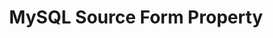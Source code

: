 ---
# -------------------------- #
#        CONTENT TYPE        #
# -------------------------- #

product-type: "connect"
content-type: "api-form"
form-type: "source"
key: "source-form-properties-mysql-object"


# -------------------------- #
#        OBJECT INFO         #
# -------------------------- #

title: "MySQL Source Form Property"
api-type: "platform.mysql"
display-name: "MySQL"

source-type: "database"
docs-name: "mysql"
db-type: "mysql"

description: ""


# -------------------------- #
#      OBJECT ATTRIBUTES     #
# -------------------------- #

## See these fields in _data/connect/common/database-sources.yml > all-databases
## This object will also list the fields in the `mysql` list ^

uses-common-fields: true
uses-feature-fields: true
uses-feature-fields: true

object-attributes:
  - name: "check_hostname"
    type: "string"
    required: false
    description: |
      **Optional**: This property works with the `verify_mode` property to validate that the hostname of the database server matches the name in the provided certificate. Accepted values are:

      - `true`
      - `false`

      **Note**: If you don't want to use a custom CA, this property and the `verify_mode` property should both be enabled (`true`).
    value: "true"
    
  - name: "ssl_ca"
    type: "string"
    required: false
    description: |
      **Optional**: The certificate (typically a CA or server certificate) Stitch should verify the SSL connection against. The connection will succeed only if the server's certifcate verifies against the certificate provided.

      **Note**: Providing a certifcate via this property isn't required to use SSL. This is only if Stitch should verify the connection against a specific certificate.
    value: "<SSL_CERTIFICATE>"
  
  - name: "ssl_cert"
    type: "string"
    required: false
    description: |
      **Optional**: If `ssl_client_auth_enabled: true`, the SSL client authentication cerficiate stitch should use. The `ssl_key` property must also be provided to ensure the connection is successful.
    value: "<CA_CERTIFICATE>"

  - name: "ssl_client_auth_enabled"
    type: "string"
    required: false
    description: |
      **Optional**: Indicates if SSL client authentication should be used. Accepted values are:

      - `true`
      - `false`
    value: "true"

  - name: "ssl_key"
    type: "string"
    required: false
    description: |
      **Optional**: If `ssl_client_auth_enabled: true`, the SSL client authentication key stitch should use. The `ssl_ca` property must also be provided to ensure the connection is successful.
    value: "<CA_KEY>"
    
  - name: "verify_mode"
    type: "string"
    required: false
    description: |
      **Optional**: SSL certificate verification is enabled when a Certificate Authority (CA) is provided. If `true`, Stitch will enforce it in lieu of a custom CA. Accepted values are:

      - `true`
      - `false'

      **Note**: If you don't want to use a custom CA, this property and the `check_hostname` property should both be enabled (`true`).
    value: "true"
---